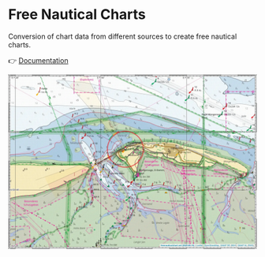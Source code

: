# Free Nautical Charts

Conversion of chart data from different sources to create free nautical charts.

:point_right: [Documentation](http://freenauticalchart.net/download/)

![example map](docs/img/chartimage.webp)
